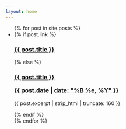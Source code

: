 ```yaml
---
layout: home
---
```


<ul>
{% for post in site.posts %}
<li>
    {% if post.link %}
    <h3 class="link-post">
    <a href="{{ site.baseurl }}{{ post.url }}" title="{{ post.title }}">{{ post.title }}</a>
    <a href="{{ post.link }}" target="_blank" title="{{ post.title }}"><i class="fa fa-link"></i></a>
    </h3>
    {% else %}
    <h3><a href="{{ site.baseurl }}{{ post.url }}" title="{{ post.title }}">{{ post.title }}<p class="date">{{
        post.date | date: "%B %e, %Y" }}</p></a></h3>
    <p>{{ post.excerpt | strip_html | truncate: 160 }}</p>
    {% endif %}
    <br>
</li>
{% endfor %}
</ul>
